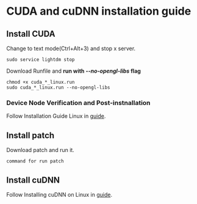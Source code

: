 # CUDA and cuDNN installation guide
## Install CUDA
Change to text mode(Ctrl+Alt+3) and stop x server.
```
sudo service lightdm stop
```
Download Runfile and **run with _--no-opengl-libs_ flag**
```
chmod +x cuda_*_linux.run
sudo cuda_*_linux.run --no-opengl-libs
```
### Device Node Verification and Post-instnallation
Follow Installation Guide Linux in [guide](https://docs.nvidia.com/cuda/).
## Install patch
Download patch and run it.
```
command for run patch
```
## Install cuDNN
Follow Installing cuDNN on Linux in [guide](https://docs.nvidia.com/deeplearning/sdk/cudnn-install/index.html).

